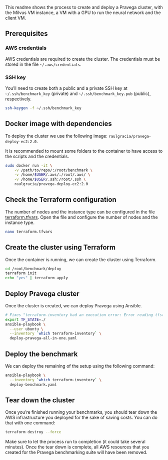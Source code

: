 This readme shows the process to create and deploy a Pravega cluster, with the Milvus VM instance, a VM with a GPU to run the neural network and the client VM. 

## Prerequisites

### AWS credentials
AWS credentials are required to create the cluster. The credentials must be stored in the file `~/.aws/credentials`.


### SSH key
You’ll need to create both a public and a private SSH key at `~/.ssh/benchmark_key` (private) and `~/.ssh/benchmark_key.pub` (public), respectively.

``` bash
ssh-keygen -f ~/.ssh/benchmark_key
```


## Docker image with dependencies

To deploy the cluster we use the following image: `raulgracia/pravega-deploy-ec2:2.0`.

It is recommended to mount some folders to the container to have access to the scripts and the credentials.

``` bash
sudo docker run -it \
	-v /path/to/repo/:/root/benchmark \
	-v /home/$USER/.aws/:/root/.aws/ \
	-v /home/$USER/.ssh:/root/.ssh \
	raulgracia/pravega-deploy-ec2:2.0 
```

## Check the Terraform configuration
The number of nodes and the instance type can be configured in the file [terraform.tfvars](terraform.tfvars). Open the file and configure the number of nodes and the instance type.

``` bash
nano terraform.tfvars
```

## Create the cluster using Terraform

Once the container is running, we can create the cluster using Terraform.

``` bash
cd /root/benchmark/deploy
terraform init
echo "yes" | terraform apply
```


## Deploy Pravega cluster

Once the cluster is created, we can deploy Pravega using Ansible.

``` bash
# Fixes "terraform-inventory had an execution error: Error reading tfstate file: 0.12 format error"
export TF_STATE=./
ansible-playbook \
  --user ubuntu \
  --inventory `which terraform-inventory` \
  deploy-pravega-all-in-one.yaml
```


## Deploy the benchmark

We can deploy the remaining of the setup using the following command:

``` bash
ansible-playbook \
  --inventory `which terraform-inventory` \
  deploy-benchmark.yaml
```


## Tear down the cluster
Once you’re finished running your benchmarks, you should tear down the AWS infrastructure you deployed for the sake of saving costs. You can do that with one command:

``` bash
terraform destroy --force
```

Make sure to let the process run to completion (it could take several minutes). Once the tear down is complete, all AWS resources that you created for the Pravega benchmarking suite will have been removed.
